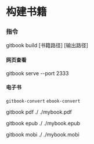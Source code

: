 # 构建书籍

### 指令

gitbook build [书籍路径] [输出路径]



#### 网页查看

gitbook serve --port 2333



#### 电子书

`gitbook-convert`  `ebook-convert`

gitbook pdf  ./  ./mybook.pdf

gitbook epub  ./  ./mybook.epub

gitbook mobi  ./  ./mybook.mobi



